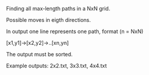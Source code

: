 Finding all max-length paths in a NxN grid.

Possible moves in eigth directions.

In output one line represents one path, format (n = NxN)

[x1,y1]->[x2,y2]->..[xn,yn]

The output must be sorted.

Example outputs: 2x2.txt, 3x3.txt, 4x4.txt
